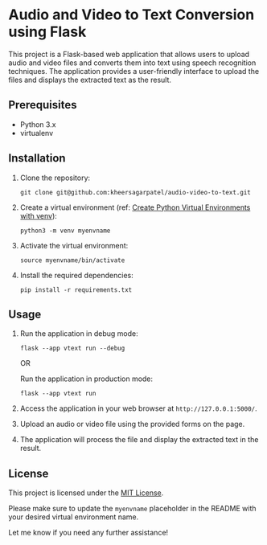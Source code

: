 # Audio and Video to Text Conversion using Flask

This project is a Flask-based web application that allows users to upload audio and video files and converts them into text using speech recognition techniques. The application provides a user-friendly interface to upload the files and displays the extracted text as the result.

## Prerequisites

- Python 3.x
- virtualenv

## Installation

1. Clone the repository:

   ```shell
   git clone git@github.com:kheersagarpatel/audio-video-to-text.git
   ```

2. Create a virtual environment (ref: [Create Python Virtual Environments with venv](https://developers.knowivate.com/@kheersagar/creating-python-virtual-environments-on-ubuntu-with-venv)):

   ```shell
   python3 -m venv myenvname
   ```

3. Activate the virtual environment:

   ```shell
   source myenvname/bin/activate
   ```

4. Install the required dependencies:

   ```shell
   pip install -r requirements.txt
   ```

## Usage

1. Run the application in debug mode:

   ```shell
   flask --app vtext run --debug
   ```

   OR

   Run the application in production mode:

   ```shell
   flask --app vtext run
   ```

2. Access the application in your web browser at `http://127.0.0.1:5000/`.

3. Upload an audio or video file using the provided forms on the page.

4. The application will process the file and display the extracted text in the result.

## License

This project is licensed under the [MIT License](LICENSE).

Please make sure to update the `myenvname` placeholder in the README with your desired virtual environment name.

Let me know if you need any further assistance!